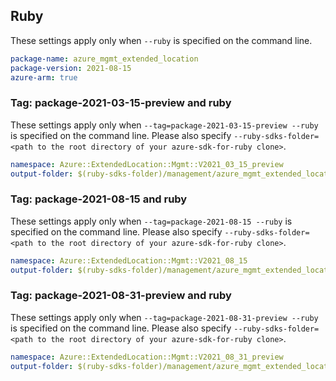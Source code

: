 ## Ruby

These settings apply only when `--ruby` is specified on the command line.

```yaml
package-name: azure_mgmt_extended_location
package-version: 2021-08-15
azure-arm: true
```

### Tag: package-2021-03-15-preview and ruby

These settings apply only when `--tag=package-2021-03-15-preview --ruby` is specified on the command line.
Please also specify `--ruby-sdks-folder=<path to the root directory of your azure-sdk-for-ruby clone>`.

```yaml $(tag) == 'package-2021-03-15-preview' && $(ruby)
namespace: Azure::ExtendedLocation::Mgmt::V2021_03_15_preview
output-folder: $(ruby-sdks-folder)/management/azure_mgmt_extended_location/lib
```

### Tag: package-2021-08-15 and ruby

These settings apply only when `--tag=package-2021-08-15 --ruby` is specified on the command line.
Please also specify `--ruby-sdks-folder=<path to the root directory of your azure-sdk-for-ruby clone>`.

```yaml $(tag) == 'package-2021-08-15' && $(ruby)
namespace: Azure::ExtendedLocation::Mgmt::V2021_08_15
output-folder: $(ruby-sdks-folder)/management/azure_mgmt_extended_location/lib
```

### Tag: package-2021-08-31-preview and ruby

These settings apply only when `--tag=package-2021-08-31-preview --ruby` is specified on the command line.
Please also specify `--ruby-sdks-folder=<path to the root directory of your azure-sdk-for-ruby clone>`.

```yaml $(tag) == 'package-2021-08-31-preview' && $(ruby)
namespace: Azure::ExtendedLocation::Mgmt::V2021_08_31_preview
output-folder: $(ruby-sdks-folder)/management/azure_mgmt_extended_location/lib
```
